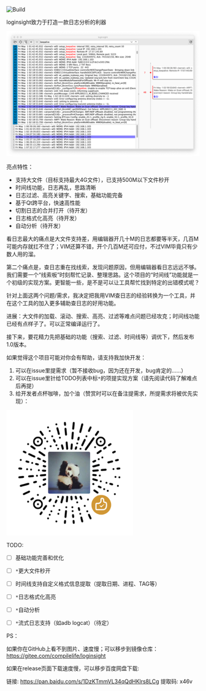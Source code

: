 ![Build](https://github.com/compilelife/loginsight/workflows/Build/badge.svg)

loginsight致力于打造一款日志分析的利器

![preview](doc/img/preview.png)

亮点特性：

- 支持大文件（目标支持最大4G文件），已支持500M以下文件秒开
- 时间线功能，日志再乱，思路清晰
- 日志过滤、高亮关键字、搜索，基础功能完备
- 基于Qt跨平台，快速高性能
- 切割日志的合并打开（待开发）
- 日志格式化高亮（待开发）
- 自动分析（待开发）



看日志最大的痛点是大文件支持差，用编辑器开几十M的日志都要等半天，几百M可能内存就扛不住了；VIM还算不错，开个几百M还可应付，不过VIM毕竟只有少数人用的溜。

第二个痛点是，查日志重在找线索，发现问题原因，但用编辑器看日志远远不够。我们需要一个“线索板”时刻帮忙记录、整理思路。这个项目的“时间线”功能就是一个初级的实现方案。更智能一些，是不是可以让工具帮忙找到特定的出错模式呢？

针对上面这两个问题/需求，我决定把我用VIM查日志的经验转换为一个工具，并在这个工具的加入更多辅助查日志的好用功能。

进展：大文件的加载、滚动、搜索、高亮、过滤等难点问题已经攻克；时间线功能已经有点样子了。可以正常编译运行了。

接下来，要花精力先把基础的功能（搜索、过滤、时间线等）调优下，然后发布1.0版本。

如果觉得这个项目可能对你会有帮助，请支持我加快开发：

1. 可以在issue里提需求（暂不接收bug，因为还在开发，bug肯定的……）
2. 可以在issue里针给TODO列表中标`*`的项提实现方案（请先阅读代码了解难点后再提）
3. 给开发者点杯咖啡，加个油（赞赏时可以在备注提需求，所提需求将被优先实现）：

![support](doc/img/support.png)

TODO:

- [ ] 基础功能完善和优化
- [ ] `*`更大文件秒开
- [ ] 时间线支持自定义格式信息提取（提取日期、进程、TAG等）
- [ ] `*`日志格式化高亮
- [ ] `*`自动分析
- [ ] `*`流式日志支持（如adb logcat）（待定）



PS：

如果你在GitHub上看不到图片、速度慢；可以移步到镜像仓库：https://gitee.com/compilelife/loginsight

如果在release页面下载速度慢，可以移步百度网盘下载:

链接: https://pan.baidu.com/s/1DzKTmmVL34qQdHKlrs8LCg 提取码: x46v
